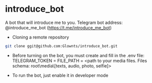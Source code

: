# introduce_bot
A bot that will introduce me to you.
Telegram bot address: @introduce_me_bot (https://t.me/introduce_me_bot)

- Cloning a remote repository
```bash
git clone ggit@github.com:Glownts/introduce_bot.git
```
- Before turning on the bot, you must create and fill in the .env file:
    TELEGRAM_TOKEN = <token of your own bot>
    FILE_PATH = <path to your media files. Files schema: root\\media\\[texts, audio, photo, selfie]>

- To run the bot, just enable it in developer mode
